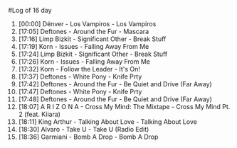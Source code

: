 #Log of 16 day

1. [00:00] Dënver - Los Vampiros - Los Vampiros
1. [17:05] Deftones - Around the Fur - Mascara
1. [17:16] Limp Bizkit - Significant Other - Break Stuff
1. [17:19] Korn - Issues - Falling Away From Me
1. [17:24] Limp Bizkit - Significant Other - Break Stuff
1. [17:26] Korn - Issues - Falling Away From Me
1. [17:32] Korn - Follow the Leader - It's On!
1. [17:37] Deftones - White Pony - Knife Prty
1. [17:42] Deftones - Around the Fur - Be Quiet and Drive (Far Away)
1. [17:47] Deftones - White Pony - Knife Prty
1. [17:48] Deftones - Around the Fur - Be Quiet and Drive (Far Away)
1. [18:07] A R I Z O N A - Cross My Mind: The Mixtape - Cross My Mind Pt. 2 (feat. Kiiara)
1. [18:11] King Arthur - Talking About Love - Talking About Love
1. [18:30] Alvaro - Take U - Take U (Radio Edit)
1. [18:36] Garmiani - Bomb A Drop - Bomb A Drop
